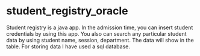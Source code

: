# student_registry_oracle

Student registry is a java app. In the admission time, you can insert student credentials by using this app. You also can search any particular student data by using student name, session, department. The data will show in the table. For storing data I have used a sql database. 
